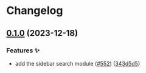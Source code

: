 # Changelog

## [0.1.0](https://github.com/hbstack/blog/compare/modules/sidebar/search-v0.0.1...modules/sidebar/search/v0.1.0) (2023-12-18)


### Features ✨

* add the sidebar search module ([#552](https://github.com/hbstack/blog/issues/552)) ([343d5d5](https://github.com/hbstack/blog/commit/343d5d56c279e263e15d8531436250b0c23ee334))
